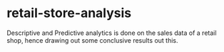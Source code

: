 # retail-store-analysis
Descriptive and Predictive analytics is done on the sales data of a retail shop, hence drawing out some conclusive results out this.
